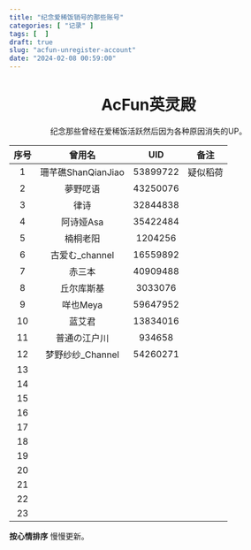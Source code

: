 ```yaml
---
title: "纪念爱稀饭销号的那些账号"
categories: [ "记录" ]
tags: [  ]
draft: true
slug: "acfun-unregister-account"
date: "2024-02-08 00:59:00"
---
```


**<center><h1>AcFun英灵殿</h1></center>**
<center>纪念那些曾经在爱稀饭活跃然后因为各种原因消失的UP。</center>


<!--more-->

| 序号 |       曾用名       |    UID   |   备注   |
|:----:|:------------------:|:--------:|:--------:|
|   1  | 珊芊礁ShanQianJiao | 53899722 | 疑似稻荷 |
|   2  |      夢野呓语      | 43250076 |          |
|   3  |        律诗        | 32844838 |          |
|   4  |     阿诗娅Asa      | 35422484 |          |
|   5  |     楠桐老阳       | 1204256  |          |
|   6  |    古爱む_channel  | 16559892 |          |
|   7  |    赤三本        | 40909488 |          |
|   8  |      丘尔库斯基   | 3033076  |          |
|   9  |    咩也Meya      | 59647952|          |
|  10  |    蓝艾君     |  13834016  |          |
|  11  |   普通の江户川 |  934658   |          |
|  12  |梦野纱纱_Channel |  54260271  |          |
|  13  |                   |          |          |
|  14  |                   |          |          |
|  15  |                   |          |          |
|  16  |                   |          |          |
|  17  |                   |          |          |
|  18  |                   |          |          |
|  19  |                   |          |          |
|  20  |                   |          |          |
|  21  |                   |          |          |
|  22  |                   |          |          |
|  23  |                   |          |          |

**按心情排序**
慢慢更新。